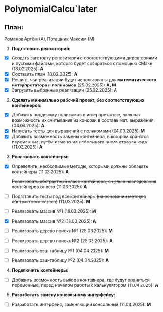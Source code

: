 # PolynomialCalcu`later
## План:
Романов Артём (А),
Поташник Максим (М)
1) **Подготовить репозиторий:**
* [x] Создать заготовку репозитория с соответствующими директориями и пустыми файлами, которая будет собираться с помощью CMake (18.02.2025): **А**
* [x] Составить план (18.02.2025): **А**
* [x] Решить, чьи реализации будут использованы для **математического интерпретатора** и **полиномов** (25.02.2025): **А, М**
* [x] Загрузить выбранные реализации (25.02.2025): **А**
2) **Сделать минимально рабочий проект, без соответствующих контейнеров:**
* [x] Добавить поддержку полиномов в интерпретаторе, включая возможность их считывания из консоли в составе мат. выражения (04.03.2025): **А**
* [x] Написать тесты для выражений с полиномами (04.03.2025): **М**
* [x] Добавить возможность замены контейнера, в котором хранятся переменные, путём изменения небольшого числа строчек кода (11.03.2025): **А**
3) **Реализовать контейнеры:**
* [x] Определить, необходимые методы, которыми должны обладать контейнеры (11.03.2025): **А**

  ~~Реализовать абстрактный класс контейнера, с целью наследования контейнеров от него (11.03.2025): **А**~~
* [ ] Подготовить тесты под все контейнеры ~~(на основании методов абстрактного класса)~~ (11.03.2025): **М**
* [ ] Реализовать массив №1 (18.03.2025): **М**
* [x] Реализовать массив №2 (18.03.2025): **А**
* [ ] Реализовать дерево поиска №1 (25.03.2025): **М**
* [ ] Реализовать дерево поиска №2 (25.03.2025): **А**
* [ ] Реализовать хэш-таблицу  №1 (04.04.2025): **М**
* [ ] Реализовать хэш-таблицу №2 (04.04.2025): **А**
4) **Подключить контейнеры:**
* [ ] Добавить возможность выбора контейнера, где будут храниться переменные, перед началом работы с калькулятором (11.04.2025): **А**
5) **Разработать замену консольному интерфейсу:**
* [ ] Разработать интерфейс, заменяющий консольный (11.04.2025): **М**


